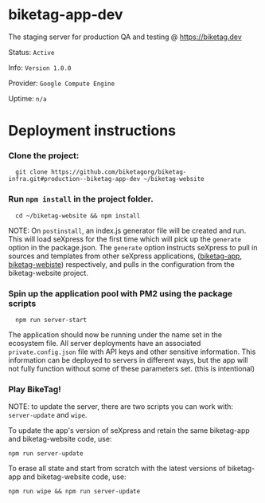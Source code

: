 # biketag-app-dev
The staging server for production QA and testing @ https://biketag.dev

Status: `Active`

Info: `Version 1.0.0`

Provider: `Google Compute Engine`

Uptime: `n/a`

# Deployment instructions

### Clone the project:

```
  git clone https://github.com/biketagorg/biketag-infra.git#production--biketag-app-dev ~/biketag-website
```

### Run `npm install` in the project folder.

```
  cd ~/biketag-website && npm install
```

NOTE: On `postinstall`, an index.js generator file will be created and run. This will load seXpress for the first time which will pick up the `generate` option in the package.json. The `generate` option instructs seXpress to pull in sources and templates from other seXpress applications, ([biketag-app](https://github.com/biketagorg/biketag-app), [biketag-webiste](https://github.com/biketagorg/biketag-webiste)) respectively, and pulls in the configuration from the biketag-website project.

### Spin up the application pool with PM2 using the package scripts

```
  npm run server-start
```

The application should now be running under the name set in the ecosystem file. All server deployments have an associated `private.config.json` file with API keys and other sensitive information. This information can be deployed to servers in different ways, but the app will not fully function without some of these parameters set. (this is intentional)

### Play BikeTag!

NOTE: to update the server, there are two scripts you can work with: `server-update` and `wipe`. 

To update the app's version of seXpress and retain the same biketag-app and biketag-website code, use:
```
npm run server-update
```

To erase all state and start from scratch with the latest versions of biketag-app and biketag-website code, use: 
```
npm run wipe && npm run server-update
```

